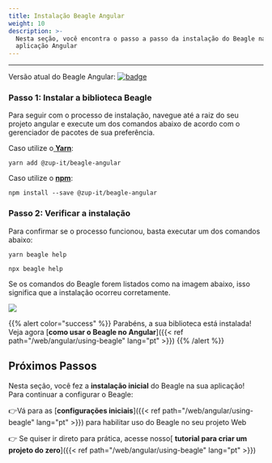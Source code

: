 ```yaml
---
title: Instalação Beagle Angular
weight: 10
description: >-
  Nesta seção, você encontra o passo a passo da instalação do Beagle na sua
  aplicação Angular
---
```


---

Versão atual do Beagle Angular: [![badge](https://img.shields.io/npm/v/@zup-it/beagle-angular?logo=Angular)](https://github.com/ZupIT/beagle-web-angular)

### Passo 1: Instalar a biblioteca Beagle

Para seguir com o processo de instalação, navegue até a raiz do seu projeto angular e execute um dos comandos abaixo de acordo com o gerenciador de pacotes de sua preferência.

Caso utilize o[ **Yarn**](https://yarnpkg.com/):

```text
yarn add @zup-it/beagle-angular
```

Caso utilize o [**npm**](https://www.npmjs.com/):

```text
npm install --save @zup-it/beagle-angular
```

### Passo 2: Verificar a instalação

Para confirmar se o processo funcionou, basta executar um dos comandos abaixo:

```text
yarn beagle help
```

```text
npx beagle help
```

Se os comandos do Beagle forem listados como na imagem abaixo, isso significa que a instalação ocorreu corretamente.

![](/shared/image%20%2814%29.png)

{{% alert color="success" %}}
Parabéns, a sua biblioteca está instalada! Veja agora [**como usar o Beagle no Angular**]({{< ref path="/web/angular/using-beagle" lang="pt" >}})
{{% /alert %}}

## Próximos Passos

Nesta seção, você fez a **instalação inicial** do Beagle na sua aplicação!  
Para continuar a configurar o Beagle:

👉Vá para as [**configurações iniciais**]({{< ref path="/web/angular/using-beagle" lang="pt" >}}) para habilitar uso do Beagle no seu projeto Web

👉 Se quiser ir direto para prática, acesse nosso[ **tutorial para criar um projeto do zero**]({{< ref path="/web/angular/using-beagle" lang="pt" >}})
